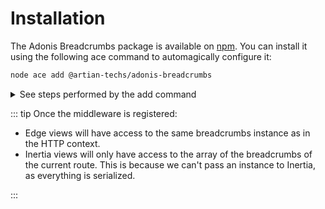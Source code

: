 # Installation

The Adonis Breadcrumbs package is available on [npm](https://www.npmjs.com/package/@artian-techs/adonis-breadcrumbs).
You can install it using the following ace command to automagically configure it:

```sh
node ace add @artian-techs/adonis-breadcrumbs
```

<details>

<summary>
See steps performed by the add command
</summary>

1. Installs the `@artian-techs/adonis-breadcrumbs` package using the detected package manager.

2. Registers the following service provider inside the `adonisrc.ts` file.

   ```ts
   {
     providers: [
       // ...other providers
       () => import('@artian-techs/adonis-breadcrumbs/breadcrumbs_provider'),
     ]
   }
   ```

3. register the following middleware inside the `start/kernel.ts` file.

   ```ts
   router.use([() => import('@artian-techs/adonis-breadcrumbs/breadcrumbs_middleware')])
   ```

4. Create the `config/breadcrumbs.ts` file.
</details>

::: tip
Once the middleware is registered:

- Edge views will have access to the same breadcrumbs instance as in the HTTP context.
- Inertia views will only have access to the array of the breadcrumbs of the current route. This is because we can't pass an instance to Inertia, as everything is serialized.

:::
